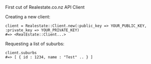 First cut of Realestate.co.nz API Client

Creating a new client:

    client = Realestate::Client.new(:public_key => YOUR_PUBLIC_KEY, :private_key => YOUR_PRIVATE_KEY)
    #=> <RealEstate::Client...>

Requesting a list of suburbs:

    client.suburbs
    #=> [ { id : 1234, name : "Test" .. } ]